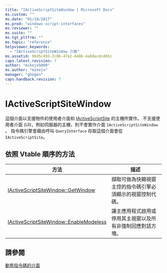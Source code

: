 ```yaml
---
title: "IActiveScriptSiteWindow | Microsoft Docs"
ms.custom: ""
ms.date: "01/18/2017"
ms.prod: "windows-script-interfaces"
ms.reviewer: ""
ms.suite: ""
ms.tgt_pltfrm: ""
ms.topic: "reference"
helpviewer_keywords: 
  - "IActiveScriptSiteWindow 介面"
ms.assetid: 96d5c493-2c0b-47e2-848b-4a8dacdcd65c
caps.latest.revision: 7
author: "mikejo5000"
ms.author: "mikejo"
manager: "ghogen"
caps.handback.revision: 7
---
```

# IActiveScriptSiteWindow
這個介面以支援物件的使用者介面和 [IActiveScriptSite](../../winscript/reference/iactivescriptsite.md) 的主機所實作。  不支援使用者介面 \(UI\)，例如伺服器的主機，則不會實作介面 `IActiveScriptSiteWindow` 。  指令碼引擎會藉由呼叫 `QueryInterface` 存取這個介面會從 `IActiveScriptSite`。  
  
## 依照 Vtable 順序的方法  
  
|方法|描述|  
|--------|--------|  
|[IActiveScriptSiteWindow::GetWindow](../../winscript/reference/iactivescriptsitewindow-getwindow.md)|擷取可做為快顯視窗主控的指令碼引擎必須顯示的視窗控制代碼。|  
|[IActiveScriptSiteWindow::EnableModeless](../../winscript/reference/iactivescriptsitewindow-enablemodeless.md)|讓主應用程式啟用或停用其主視窗以及所有非強制回應對話方塊。|  
  
## 請參閱  
 [動態指令碼的介面](../../winscript/reference/active-script-interfaces.md)